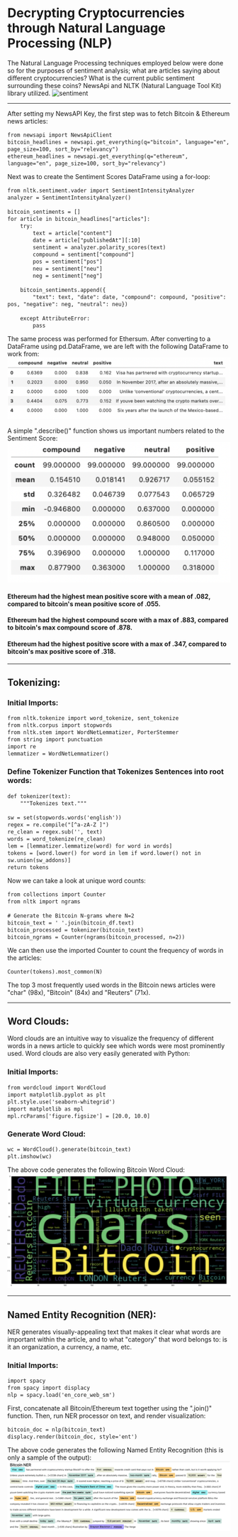 # Decrypting Cryptocurrencies through Natural Language Processing (NLP)

The Natural Language Processing techniques employed below were done so for the purposes of sentiment analysis; what are articles saying about different cryptocurrencies?  What is the current public sentiment surrounding these coins?  NewsApi and NLTK (Natural Language Tool Kit) library utilized.
![sentiment](https://www.marketmotive.com/market_motive/sentiment-analysis.jpg)

---

After setting my NewsAPI Key, the first step was to fetch Bitcoin & Ethereum news articles:
    
    from newsapi import NewsApiClient
    bitcoin_headlines = newsapi.get_everything(q="bitcoin", language="en", page_size=100, sort_by="relevancy")
    ethereum_headlines = newsapi.get_everything(q="ethereum", language="en", page_size=100, sort_by="relevancy")

Next was to create the Sentiment Scores DataFrame using a for-loop:

    from nltk.sentiment.vader import SentimentIntensityAnalyzer
    analyzer = SentimentIntensityAnalyzer()
    
    bitcoin_sentiments = []
    for article in bitcoin_headlines["articles"]:
        try:
            text = article["content"]
            date = article["publishedAt"][:10]
            sentiment = analyzer.polarity_scores(text)
            compound = sentiment["compound"]
            pos = sentiment["pos"]
            neu = sentiment["neu"]
            neg = sentiment["neg"]
        
        bitcoin_sentiments.append({
            "text": text, "date": date, "compound": compound, "positive": pos, "negative": neg, "neutral": neu})
        
        except AttributeError:
            pass

The same process was performed for Ethersum.  After converting to a DataFrame using pd.DataFrame, we are left with the following DataFrame to work from:
![dataframe](/Screenshots/dataframe.png?raw=true)

A simple ".describe()" function shows us important numbers related to the Sentiment Score:
![describe](/Screenshots/describe.png?raw=true)

#### Ethereum had the highest mean positive score with a mean of .082, compared to bitcoin's mean positive score of .055.  
#### Ethereum had the highest compound score with a max of .883, compared to bitcoin's max compound score of .878.  
#### Ethereum had the highest positive score with a max of .347, compared to bitcoin's max positive score of .318.

---

## Tokenizing:

### Initial Imports:

    from nltk.tokenize import word_tokenize, sent_tokenize
    from nltk.corpus import stopwords
    from nltk.stem import WordNetLemmatizer, PorterStemmer
    from string import punctuation
    import re
    lemmatizer = WordNetLemmatizer()
    
### Define Tokenizer Function that Tokenizes Sentences into root words:

    def tokenizer(text):
        """Tokenizes text."""
    
    sw = set(stopwords.words('english'))
    regex = re.compile("[^a-zA-Z ]")
    re_clean = regex.sub('', text)
    words = word_tokenize(re_clean)
    lem = [lemmatizer.lemmatize(word) for word in words]
    tokens = [word.lower() for word in lem if word.lower() not in sw.union(sw_addons)]
    return tokens
    
Now we can take a look at unique word counts:

    from collections import Counter
    from nltk import ngrams
    
    # Generate the Bitcoin N-grams where N=2
    bitcoin_text = ' '.join(bitcoin_df.text)
    bitcoin_processed = tokenizer(bitcoin_text)
    bitcoin_ngrams = Counter(ngrams(bitcoin_processed, n=2))
    
We can then use the imported Counter to count the frequency of words in the articles:

    Counter(tokens).most_common(N)

The top 3 most frequently used words in the Bitcoin news articles were "char" (98x), "Bitcoin" (84x) and "Reuters" (71x).

---

## Word Clouds:
Word clouds are an intuitive way to visualize the frequency of different words in a news article to quickly see which words were most prominently used.  Word clouds are also very easily generated with Python:

### Initial Imports:    
    from wordcloud import WordCloud
    import matplotlib.pyplot as plt
    plt.style.use('seaborn-whitegrid')
    import matplotlib as mpl
    mpl.rcParams['figure.figsize'] = [20.0, 10.0]
    
### Generate Word Cloud:

    wc = WordCloud().generate(bitcoin_text)
    plt.imshow(wc)

The above code generates the following Bitcoin Word Cloud:
![word_cloud](/Screenshots/word_cloud.png?raw=true)

---

## Named Entity Recognition (NER):
NER generates visually-appealing text that makes it clear what words are important within the article, and to what "category" that word belongs to: is it an organization, a currency, a name, etc.

### Initial Imports:
    
    import spacy
    from spacy import displacy
    nlp = spacy.load('en_core_web_sm')
    
First, concatenate all Bitcoin/Ethereum text together using the ".join()" function.  Then, run NER processor on text, and render visualization:

    bitcoin_doc = nlp(bitcoin_text)
    displacy.render(bitcoin_doc, style='ent')
    
The above code generates the following Named Entity Recognition (this is only a sample of the output):
![ner](/Screenshots/ner.png?raw=true)
